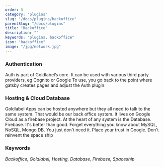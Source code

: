 ```yaml
---
order: 5
category: "plugins"
slug: "/docs/plugins/backoffice"
parentSlug: "/docs/plugins"
title: "Backoffice"
description: ""
keywords: "plugins, backoffice"
icon: "backoffice"
image: "/jpg/network.jpg"
---
```

### Authentication

Auth is part of Goldlabel’s core. It can be used with various third party providers, eg Cognito or Google
To use, you go back to the point where gatsby creates pages and adjust the Auth plugin 

### Hosting & Cloud Database

Goldlabel Apps can be hosted anywhere but they all need to talk to the same system. That would be our back office system. It lives on Google Cloud as a firebase project. At the heart of any system is the Database. Firebase. It's better than good. Forget everything you know about MySQL, NoSQL, Mongo DB. You just don't need it. Place your trust in Google. Don't reinvent the space ship

### Keywords 

*Backoffice, Goldlabel, Hosting, Database, Firebase, Spaceship*